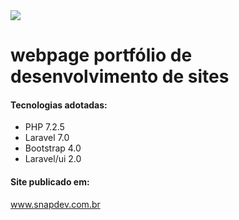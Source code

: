 <img src="https://www.snapdev.com.br/img/logo.png">
<h1> webpage portfólio de desenvolvimento de sites </h1>

<h4>Tecnologias adotadas:</h4>

<ul>
    <li>PHP 7.2.5</li>
    <li>Laravel 7.0</li>
    <li>Bootstrap 4.0</li>
    <li>Laravel/ui 2.0</li>
</ul>

<h4>Site publicado em:</h4>
<a href="www.snapdev.com.br"> www.snapdev.com.br </a>

